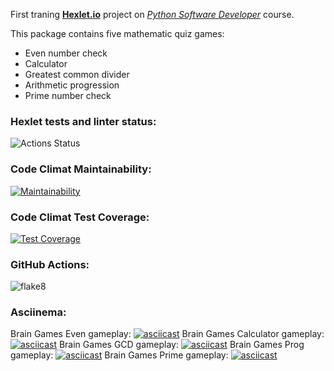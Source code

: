 First traning <a href="https://hexlet.io/"><b>Hexlet.io</b></a> project on <a href="https://ru.hexlet.io/programs/python"><em>Python Software Developer</em></a> course.

This package contains five mathematic quiz games:
    <ul>
        <li>Even number check</li>
        <li>Calculator</li>
        <li>Greatest common divider</li>
        <li>Arithmetic progression</li>
        <li>Prime number check</li>
    </ul>

### Hexlet tests and linter status:
![Actions Status](/workflows/hexlet-check/badge.svg)
### Code Climat Maintainability:
[![Maintainability](https://api.codeclimate.com/v1/badges/a99a88d28ad37a79dbf6/maintainability)](https://codeclimate.com/github/ptycca/python-project-lvl1/maintainability)
### Code Climat Test Coverage:
[![Test Coverage](https://api.codeclimate.com/v1/badges/a99a88d28ad37a79dbf6/test_coverage)](https://codeclimate.com/github/ptycca/python-project-lvl1/test_coverage)
### GitHub Actions:
![flake8](https://github.com/PTyCCa/python-project-lvl1/actions/workflows/flake8.yml/badge.svg)
### Asciinema:
Brain Games Even gameplay:
[![asciicast](https://asciinema.org/a/pO5l7nA0qNC44ai38JUcLT9d1.svg)](https://asciinema.org/a/pO5l7nA0qNC44ai38JUcLT9d1)
Brain Games Calculator gameplay:
[![asciicast](https://asciinema.org/a/leFTdlwIs78qRbPUFMM0h1siK.svg)](https://asciinema.org/a/leFTdlwIs78qRbPUFMM0h1siK)
Brain Games GCD gameplay:
[![asciicast](https://asciinema.org/a/cvhIUF4WIYBtskn84UB5fIHhd.svg)](https://asciinema.org/a/cvhIUF4WIYBtskn84UB5fIHhd)
Brain Games Prog gameplay:
[![asciicast](https://asciinema.org/a/WYTdsXKWLn8KLVZ1pCwkpcPuC.svg)](https://asciinema.org/a/WYTdsXKWLn8KLVZ1pCwkpcPuC)
Brain Games Prime gameplay:
[![asciicast](https://asciinema.org/a/XrXWdn2hjiSIIWJb4Eyld9lae.svg)](https://asciinema.org/a/XrXWdn2hjiSIIWJb4Eyld9lae)
